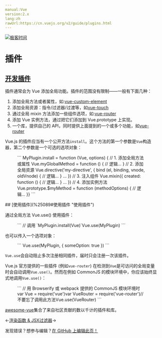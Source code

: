```yaml
---
manual:Vue
version:2.x
lang:zh
rawUrl:https://cn.vuejs.org/v2/guide/plugins.html
---
```


[![极客时间](%24789.gif "")](%24797      "")

# 插件

## [开发插件](%25089#开发插件 "开发插件")<a name="开发插件"></a>


插件通常会为 Vue 添加全局功能。插件的范围没有限制——一般有下面几种：


1. 添加全局方法或者属性，如:[vue-custom-element](%25307      "")
1. 添加全局资源：指令/过滤器/过渡等，如[vue-touch](%25308      "")
1. 通过全局 mixin 方法添加一些组件选项，如:[vue-router](%25114      "")
1. 添加 Vue 实例方法，通过把它们添加到 Vue.prototype 上实现。
1. 一个库，提供自己的 API，同时提供上面提到的一个或多个功能，如[vue-router](%25114      "")


Vue.js 的插件应当有一个公开方法`install`。这个方法的第一个参数是`Vue`构造器，第二个参数是一个可选的选项对象：

<figure>```
MyPlugin.install = function (Vue, options) {  // 1. 添加全局方法或属性  Vue.myGlobalMethod = function () {    // 逻辑...  }  // 2. 添加全局资源  Vue.directive('my-directive', {    bind (el, binding, vnode, oldVnode) {      // 逻辑...    }    ...  })  // 3. 注入组件  Vue.mixin({    created: function () {      // 逻辑...    }    ...  })  // 4. 添加实例方法  Vue.prototype.$myMethod = function (methodOptions) {    // 逻辑...  }}
``` 

</figure>
## [使用插件](%25089#使用插件 "使用插件")<a name="使用插件"></a>


通过全局方法 Vue.use() 使用插件：

<figure>```
// 调用 `MyPlugin.install(Vue)`Vue.use(MyPlugin)
``` 

</figure>

也可以传入一个选项对象：

<figure>```
Vue.use(MyPlugin, { someOption: true })
``` 

</figure>

`Vue.use`会自动阻止多次注册相同插件，届时只会注册一次该插件。



Vue.js 官方提供的一些插件 (例如`vue-router`) 在检测到`Vue`是可访问的全局变量时会自动调用`Vue.use()`。然而在例如 CommonJS 的模块环境中，你应该始终显式地调用`Vue.use()`：

<figure>```
// 用 Browserify 或 webpack 提供的 CommonJS 模块环境时var Vue = require('vue')var VueRouter = require('vue-router')// 不要忘了调用此方法Vue.use(VueRouter)
``` 

</figure>

[awesome-vue](%25310      "")集合了来自社区贡献的数以千计的插件和库。

←[渲染函数 &amp; JSX](%24860      "")[过滤器](%25046      "")→

发现错误？想参与编辑？[在 GitHub 上编辑此页！](%25311      "")

